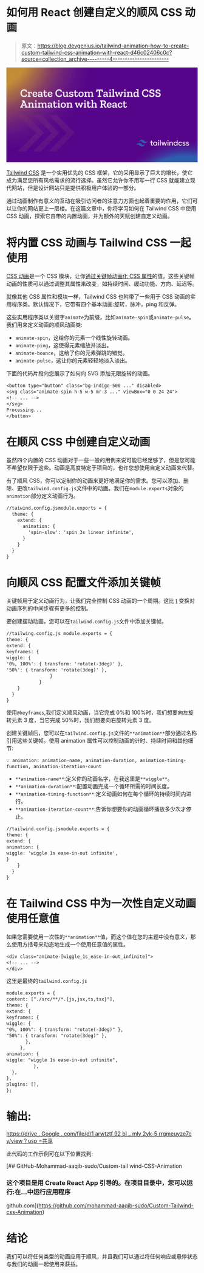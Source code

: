 # 如何用 React 创建自定义的顺风 CSS 动画

> 原文：<https://blog.devgenius.io/tailwind-animation-how-to-create-custom-tailwind-css-animation-with-react-d46c02406c0c?source=collection_archive---------4----------------------->

![](img/c5f49f9ccf03190dc3ce89aa5db1b707.png)

[Tailwind CSS](https://tailwindcss.com/) 是一个实用优先的 CSS 框架，它的采用显示了巨大的增长，使它成为满足您所有风格需求的流行选择。虽然它允许你不用写一行 CSS 就能建立现代网站，但是设计网站只是提供积极用户体验的一部分。

通过动画制作有意义的互动在吸引访问者的注意力方面也起着重要的作用，它们可以让你的网站更上一层楼。在这篇文章中，你将学习如何在 Tailwind CSS 中使用 CSS 动画，探索它自带的内置动画，并为额外的天赋创建自定义动画。

# 将内置 CSS 动画与 Tailwind CSS 一起使用

[CSS 动画](https://developer.mozilla.org/en-US/docs/Web/CSS/animation)是一个 CSS 模块，让你[通过关键帧动画化 CSS 属性](https://blog.logrocket.com/guide-to-css-animation-for-javascript-developers/)的值。这些关键帧动画的性质可以通过调整其属性来改变，如持续时间、缓动功能、方向、延迟等。

就像其他 CSS 属性和模块一样，Tailwind CSS 也附带了一些用于 CSS 动画的实用程序类。默认情况下，它带有四个基本动画:旋转，脉冲，ping 和反弹。

这些实用程序类以关键字`animate`为前缀，比如`animate-spin`或`animate-pulse`。我们用来定义动画的顺风动画类:

*   `animate-spin`，这给你的元素一个线性旋转动画。
*   `animate-ping`，这使得元素缩放并淡出。
*   `animate-bounce`，这给了你的元素弹跳的错觉。
*   `animate-pulse`，这让你的元素轻轻地淡入淡出。

下面的代码片段向您展示了如何向 SVG 添加无限旋转的动画。

```
<button type="button" class="bg-indigo-500 ..." disabled>
<svg class="animate-spin h-5 w-5 mr-3 ..." viewBox="0 0 24 24">
<!-- ... -->
</svg>
Processing...
</button>
```

# 在顺风 CSS 中创建自定义动画

虽然四个内置的 CSS 动画对于一些一般的用例来说可能已经足够了，但是您可能不希望仅限于这些。动画是高度特定于项目的，也许您想使用自定义动画来代替。

有了顺风 CSS，你可以定制你的动画来更好地满足你的需求。您可以添加、删除、更改`tailwind.config.js`文件中的动画。我们在`module.exports`对象的`animation`部分定义动画行为。

```
//taiwind.config.jsmodule.exports = {
  theme: {
    extend: {
      animation: {
        'spin-slow': 'spin 3s linear infinite',
      }
    }
  }
}
```

# 向顺风 CSS 配置文件添加关键帧

关键帧用于定义动画行为，让我们完全控制 CSS 动画的一个周期。这比 [t](https://developer.mozilla.org/en-US/docs/Web/CSS/CSS_Transitions) 变换对动画序列的中间步骤有更多的控制。

要创建摆动动画，您可以在`tailwind.config.js`文件中添加关键帧。

```
//tailwing.config.js module.exports = {
theme: {
extend: {
keyframes: {
wiggle: {
'0%, 100%': { transform: 'rotate(-3deg)' },
'50%': { transform: 'rotate(3deg)' },
				}
			}
    }
  }
}
```

使用`@keyframes`,我们定义顺风动画，当它完成 0%和 100%时，我们想要向左旋转元素 3 度，当它完成 50%时，我们想要向右旋转元素 3 度。

创建关键帧后，您可以在`tailwind.config.js`文件的`**animation**`部分通过名称引用这些关键帧。使用 animation 属性可以控制动画的计时、持续时间和其他细节:

```
💡 animation: animation-name, animation-duration, animation-timing-function, animation-iteration-count
```

*   `**animation-name**`:定义你的动画名字，在我这里是`**wiggle**`。
*   `**animation-duration**`:配置动画完成一个循环所需的时间长度。
*   `**animation-timing-function**`:定义动画如何在每个循环的持续时间内进行。
*   `**animation-iteration-count**`:告诉你想要你的动画循环播放多少次才停止。

```
//tailwind.config.jsmodule.exports = {
theme: {
extend: {
animation: {
wiggle: 'wiggle 1s ease-in-out infinite',
}
    }
  }
}
```

# 在 Tailwind CSS 中为一次性自定义动画使用任意值

如果您需要使用一次性的`**animation**`值，而这个值在您的主题中没有意义，那么使用方括号来动态地生成一个使用任意值的属性。

```
<div class="animate-[wiggle_1s_ease-in-out_infinite]">
<!-- ... -->
</div>
```

这里是最终的`tailwind.config.js`

```
module.exports = {
content: ["./src/**/*.{js,jsx,ts,tsx}"],
theme: {
extend: {
keyframes: {
wiggle: {
"0%, 100%": { transform: "rotate(-3deg)" },
"50%": { transform: "rotate(3deg)" },
       },
     },
animation: {
wiggle: "wiggle 1s ease-in-out infinite",
          },
  },
},
plugins: [],
};
```

# 输出:

[https://drive . Google . com/file/d/1 arwtztf 92 bl _ mly 2yk-5 rrgmeuyze7c y/view？usp =共享](https://drive.google.com/file/d/1aRWtZtf92Bl_mLY2Yk-5RRgMeuyZe7cY/view?usp=sharing)

此代码的工作示例可在以下位置找到:

[](https://github.com/mohammad-aaqib-sudo/Custom-Tailwind-css-Animation) [## GitHub-Mohammad-aaqib-sudo/Custom-tail wind-CSS-Animation

### 这个项目是用 Create React App 引导的。在项目目录中，您可以运行:在…中运行应用程序

github.com](https://github.com/mohammad-aaqib-sudo/Custom-Tailwind-css-Animation) 

# 结论

我们可以将任何类型的动画应用于顺风，并且我们可以通过将任何响应或悬停状态与我们的动画一起使用来获益。